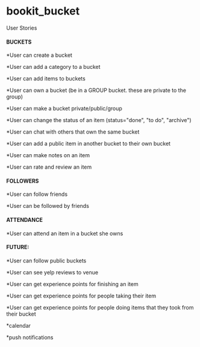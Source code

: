 bookit_bucket
=============

User Stories

#### BUCKETS
*User can create a bucket

*User can add a category to a bucket

*User can add items to buckets

*User can own a bucket (be in a GROUP bucket. these are private to the group)

*User can make a bucket private/public/group

*User can change the status of an item (status="done", "to do", "archive")

*User can chat with others that own the same bucket

*User can add a public item in another bucket to their own bucket

*User can make notes on an item

*User can rate and review an item

#### FOLLOWERS
*User can follow friends

*User can be followed by friends

#### ATTENDANCE
*User can attend an item in a bucket she owns

#### FUTURE:
*User can follow public buckets

*User can see yelp reviews to venue

*User can get experience points for finishing an item

*User can get experience points for people taking their item

*User can get experience points for people doing items that they took from their bucket

*calendar

*push notifications

